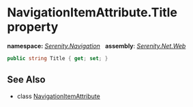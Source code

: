 # NavigationItemAttribute.Title property
**namespace:** *[Serenity.Navigation](../../README.md#serenity.navigation-namespace)*   **assembly**: *[Serenity.Net.Web](../../README.md)*

```csharp
public string Title { get; set; }
```

## See Also

* class [NavigationItemAttribute](../NavigationItemAttribute.md)